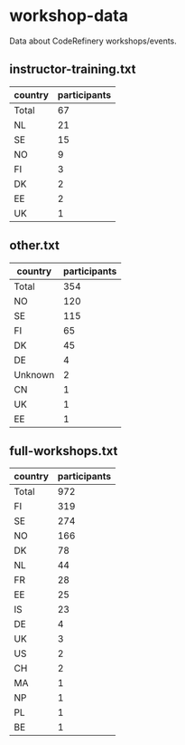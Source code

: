 # workshop-data

Data about CodeRefinery workshops/events.


## instructor-training.txt

| country   |   participants |
|-----------|----------------|
| Total     |             67 |
| NL        |             21 |
| SE        |             15 |
| NO        |              9 |
| FI        |              3 |
| DK        |              2 |
| EE        |              2 |
| UK        |              1 |


## other.txt

| country   |   participants |
|-----------|----------------|
| Total     |            354 |
| NO        |            120 |
| SE        |            115 |
| FI        |             65 |
| DK        |             45 |
| DE        |              4 |
| Unknown   |              2 |
| CN        |              1 |
| UK        |              1 |
| EE        |              1 |


## full-workshops.txt

| country   |   participants |
|-----------|----------------|
| Total     |            972 |
| FI        |            319 |
| SE        |            274 |
| NO        |            166 |
| DK        |             78 |
| NL        |             44 |
| FR        |             28 |
| EE        |             25 |
| IS        |             23 |
| DE        |              4 |
| UK        |              3 |
| US        |              2 |
| CH        |              2 |
| MA        |              1 |
| NP        |              1 |
| PL        |              1 |
| BE        |              1 |
